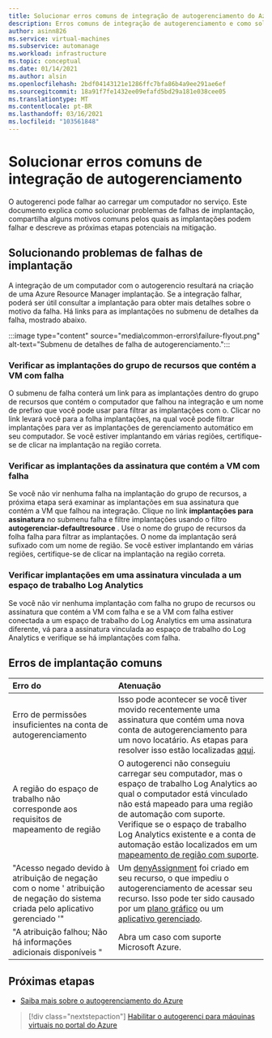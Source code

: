 ```yaml
---
title: Solucionar erros comuns de integração de autogerenciamento do Azure
description: Erros comuns de integração de autogerenciamento e como solucioná-los
author: asinn826
ms.service: virtual-machines
ms.subservice: automanage
ms.workload: infrastructure
ms.topic: conceptual
ms.date: 01/14/2021
ms.author: alsin
ms.openlocfilehash: 2bdf04143121e1286ffc7bfa86b4a9ee291ae6ef
ms.sourcegitcommit: 18a91f7fe1432ee09efafd5bd29a181e038cee05
ms.translationtype: MT
ms.contentlocale: pt-BR
ms.lasthandoff: 03/16/2021
ms.locfileid: "103561848"
---
```

# <a name="troubleshoot-common-automanage-onboarding-errors"></a>Solucionar erros comuns de integração de autogerenciamento
O autogerenci pode falhar ao carregar um computador no serviço. Este documento explica como solucionar problemas de falhas de implantação, compartilha alguns motivos comuns pelos quais as implantações podem falhar e descreve as próximas etapas potenciais na mitigação.

## <a name="troubleshooting-deployment-failures"></a>Solucionando problemas de falhas de implantação
A integração de um computador com o autogerencio resultará na criação de uma Azure Resource Manager implantação. Se a integração falhar, poderá ser útil consultar a implantação para obter mais detalhes sobre o motivo da falha. Há links para as implantações no submenu de detalhes da falha, mostrado abaixo.

:::image type="content" source="media\common-errors\failure-flyout.png" alt-text="Submenu de detalhes de falha de autogerenciamento.":::

### <a name="check-the-deployments-for-the-resource-group-containing-the-failed-vm"></a>Verificar as implantações do grupo de recursos que contém a VM com falha
O submenu de falha conterá um link para as implantações dentro do grupo de recursos que contém o computador que falhou na integração e um nome de prefixo que você pode usar para filtrar as implantações com o. Clicar no link levará você para a folha implantações, na qual você pode filtrar implantações para ver as implantações de gerenciamento automático em seu computador. Se você estiver implantando em várias regiões, certifique-se de clicar na implantação na região correta.

### <a name="check-the-deployments-for-the-subscription-containing-the-failed-vm"></a>Verificar as implantações da assinatura que contém a VM com falha
Se você não vir nenhuma falha na implantação do grupo de recursos, a próxima etapa será examinar as implantações em sua assinatura que contém a VM que falhou na integração. Clique no link **implantações para assinatura** no submenu falha e filtre implantações usando o filtro **autogerenciar-defaultresource** . Use o nome do grupo de recursos da folha falha para filtrar as implantações. O nome da implantação será sufixado com um nome de região. Se você estiver implantando em várias regiões, certifique-se de clicar na implantação na região correta.

### <a name="check-deployments-in-a-subscription-linked-to-a-log-analytics-workspace"></a>Verificar implantações em uma assinatura vinculada a um espaço de trabalho Log Analytics
Se você não vir nenhuma implantação com falha no grupo de recursos ou assinatura que contém a VM com falha e se a VM com falha estiver conectada a um espaço de trabalho do Log Analytics em uma assinatura diferente, vá para a assinatura vinculada ao espaço de trabalho do Log Analytics e verifique se há implantações com falha.

## <a name="common-deployment-errors"></a>Erros de implantação comuns

Erro do |  Atenuação
:-----|:-------------|
Erro de permissões insuficientes na conta de autogerenciamento | Isso pode acontecer se você tiver movido recentemente uma assinatura que contém uma nova conta de autogerenciamento para um novo locatário. As etapas para resolver isso estão localizadas [aqui](./repair-automanage-account.md).
A região do espaço de trabalho não corresponde aos requisitos de mapeamento de região | O autogerenci não conseguiu carregar seu computador, mas o espaço de trabalho Log Analytics ao qual o computador está vinculado não está mapeado para uma região de automação com suporte. Verifique se o espaço de trabalho Log Analytics existente e a conta de automação estão localizados em um [mapeamento de região com suporte](../automation/how-to/region-mappings.md).
"Acesso negado devido à atribuição de negação com o nome ' atribuição de negação do sistema criada pelo aplicativo gerenciado '" | Um [denyAssignment](https://docs.microsoft.com/azure/role-based-access-control/deny-assignments) foi criado em seu recurso, o que impediu o autogerenciamento de acessar seu recurso. Isso pode ter sido causado por um [plano gráfico](https://docs.microsoft.com/azure/governance/blueprints/concepts/resource-locking) ou um [aplicativo gerenciado](https://docs.microsoft.com/azure/azure-resource-manager/managed-applications/overview).
"A atribuição falhou; Não há informações adicionais disponíveis " | Abra um caso com suporte Microsoft Azure.

## <a name="next-steps"></a>Próximas etapas

* [Saiba mais sobre o autogerenciamento do Azure](./automanage-virtual-machines.md)

> [!div class="nextstepaction"]
> [Habilitar o autogerenci para máquinas virtuais no portal do Azure](quick-create-virtual-machines-portal.md)